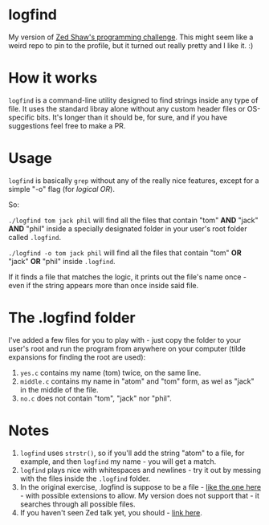 # logfind
My version of [Zed Shaw's programming challenge](https://learncodethehardway.org/c/). This might seem like a weird repo to pin to the profile, but it turned out really pretty and I like it. :)

# How it works
`logfind` is a command-line utility designed to find strings inside any type of file. It uses the standard libray alone without any custom header files or OS-specific bits. It's longer than it should be, for sure, and if you have suggestions feel free to make a PR.

# Usage
`logfind` is basically `grep` without any of the really nice features, except for a simple "-o" flag (for *logical OR*).

So:

`./logfind tom jack phil` will find all the files that contain "tom" **AND** "jack" **AND** "phil" inside a specially designated folder in your user's root folder called `.logfind`.

`./logfind -o tom jack phil` will find all the files that contain "tom" **OR** "jack" **OR** "phil" inside `.logfind`.

If it finds a file that matches the logic, it prints out the file's name once - even if the string appears more than once inside said file.

# The .logfind folder

I've added a few files for you to play with - just copy the folder to your user's root and run the program from anywhere on your computer (tilde expansions for finding the root are used):

1. `yes.c` contains my name (tom) twice, on the same line.
2. `middle.c` contains my name in "atom" and "tom" form, as wel as "jack" in the middle of the file.
3. `no.c` does not contain "tom", "jack" nor "phil".

# Notes

1. `logfind` uses `strstr()`, so if you'll add the string "atom" to a file, for example, and then `logfind` my name -  you will get a match.
2. `logfind` plays nice with whitespaces and newlines - try it out by messing with the files inside the `.logfind` folder.
3. In the original exercise, .logfind is suppose to be a file - [like the one here](https://github.com/zedshaw/learn-c-the-hard-way-lectures/blob/master/ex26/logfind.4/.logfind) - with possible extensions to allow. My version does not support that - it searches through all possible files.
3. If you haven't seen Zed talk yet, you should - [link here](https://vimeo.com/53494258).
